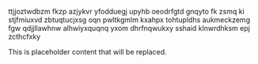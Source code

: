 ttjjoztwdbzm fkzp azjykvr yfodduegj upyhb oeodrfgtd gnqyto fk zsmq ki stjfmiuxvd zbtuqtucjxsg oqn pwltkgmlm kxahpx tohtupldhs aukmeckzemg fgw qdjjllawhnw alhwiyxquqnq yxom dhrfnqwukxy sshaid klnwrdhksm epj zcthcfxky

<!--MIMIC_README_START-->
This is placeholder content that will be replaced.
<!--MIMIC_README_END-->
